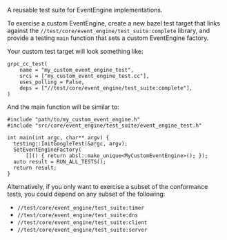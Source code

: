 A reusable test suite for EventEngine implementations.

To exercise a custom EventEngine, create a new bazel test target that links
against the `//test/core/event_engine/test_suite:complete` library, and provide
a testing `main` function that sets a custom EventEngine factory.

Your custom test target will look something like:

```
grpc_cc_test(
    name = "my_custom_event_engine_test",
    srcs = ["my_custom_event_engine_test.cc"],
    uses_polling = False,
    deps = ["//test/core/event_engine/test_suite:complete"],
)
```

And the main function will be similar to:

```
#include "path/to/my_custom_event_engine.h"
#include "src/core/event_engine/test_suite/event_engine_test.h"

int main(int argc, char** argv) {
  testing::InitGoogleTest(&argc, argv);
  SetEventEngineFactory(
      []() { return absl::make_unique<MyCustomEventEngine>(); });
  auto result = RUN_ALL_TESTS();
  return result;
}
```

Alternatively, if you only want to exercise a subset of the conformance tests,
you could depend on any subset of the following:

* `//test/core/event_engine/test_suite:timer`
* `//test/core/event_engine/test_suite:dns`
* `//test/core/event_engine/test_suite:client`
* `//test/core/event_engine/test_suite:server`
